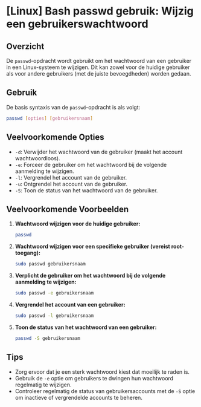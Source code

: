 # [Linux] Bash passwd gebruik: Wijzig een gebruikerswachtwoord

## Overzicht
De `passwd`-opdracht wordt gebruikt om het wachtwoord van een gebruiker in een Linux-systeem te wijzigen. Dit kan zowel voor de huidige gebruiker als voor andere gebruikers (met de juiste bevoegdheden) worden gedaan.

## Gebruik
De basis syntaxis van de `passwd`-opdracht is als volgt:

```bash
passwd [opties] [gebruikersnaam]
```

## Veelvoorkomende Opties
- `-d`: Verwijder het wachtwoord van de gebruiker (maakt het account wachtwoordloos).
- `-e`: Forceer de gebruiker om het wachtwoord bij de volgende aanmelding te wijzigen.
- `-l`: Vergrendel het account van de gebruiker.
- `-u`: Ontgrendel het account van de gebruiker.
- `-S`: Toon de status van het wachtwoord van de gebruiker.

## Veelvoorkomende Voorbeelden
1. **Wachtwoord wijzigen voor de huidige gebruiker:**

   ```bash
   passwd
   ```

2. **Wachtwoord wijzigen voor een specifieke gebruiker (vereist root-toegang):**

   ```bash
   sudo passwd gebruikersnaam
   ```

3. **Verplicht de gebruiker om het wachtwoord bij de volgende aanmelding te wijzigen:**

   ```bash
   sudo passwd -e gebruikersnaam
   ```

4. **Vergrendel het account van een gebruiker:**

   ```bash
   sudo passwd -l gebruikersnaam
   ```

5. **Toon de status van het wachtwoord van een gebruiker:**

   ```bash
   passwd -S gebruikersnaam
   ```

## Tips
- Zorg ervoor dat je een sterk wachtwoord kiest dat moeilijk te raden is.
- Gebruik de `-e` optie om gebruikers te dwingen hun wachtwoord regelmatig te wijzigen.
- Controleer regelmatig de status van gebruikersaccounts met de `-S` optie om inactieve of vergrendelde accounts te beheren.
